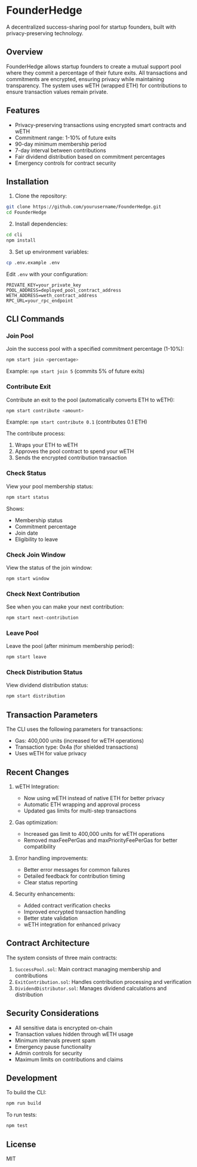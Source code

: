 # FounderHedge

A decentralized success-sharing pool for startup founders, built with privacy-preserving technology.

## Overview

FounderHedge allows startup founders to create a mutual support pool where they commit a percentage of their future exits. All transactions and commitments are encrypted, ensuring privacy while maintaining transparency. The system uses wETH (wrapped ETH) for contributions to ensure transaction values remain private.

## Features

- Privacy-preserving transactions using encrypted smart contracts and wETH
- Commitment range: 1-10% of future exits
- 90-day minimum membership period
- 7-day interval between contributions
- Fair dividend distribution based on commitment percentages
- Emergency controls for contract security

## Installation

1. Clone the repository:

```bash
git clone https://github.com/yourusername/FounderHedge.git
cd FounderHedge
```

2. Install dependencies:

```bash
cd cli
npm install
```

3. Set up environment variables:

```bash
cp .env.example .env
```

Edit `.env` with your configuration:

```
PRIVATE_KEY=your_private_key
POOL_ADDRESS=deployed_pool_contract_address
WETH_ADDRESS=weth_contract_address
RPC_URL=your_rpc_endpoint
```

## CLI Commands

### Join Pool

Join the success pool with a specified commitment percentage (1-10%):

```bash
npm start join <percentage>
```

Example: `npm start join 5` (commits 5% of future exits)

### Contribute Exit

Contribute an exit to the pool (automatically converts ETH to wETH):

```bash
npm start contribute <amount>
```

Example: `npm start contribute 0.1` (contributes 0.1 ETH)

The contribute process:

1. Wraps your ETH to wETH
2. Approves the pool contract to spend your wETH
3. Sends the encrypted contribution transaction

### Check Status

View your pool membership status:

```bash
npm start status
```

Shows:

- Membership status
- Commitment percentage
- Join date
- Eligibility to leave

### Check Join Window

View the status of the join window:

```bash
npm start window
```

### Check Next Contribution

See when you can make your next contribution:

```bash
npm start next-contribution
```

### Leave Pool

Leave the pool (after minimum membership period):

```bash
npm start leave
```

### Check Distribution Status

View dividend distribution status:

```bash
npm start distribution
```

## Transaction Parameters

The CLI uses the following parameters for transactions:

- Gas: 400,000 units (increased for wETH operations)
- Transaction type: 0x4a (for shielded transactions)
- Uses wETH for value privacy

## Recent Changes

1. wETH Integration:

   - Now using wETH instead of native ETH for better privacy
   - Automatic ETH wrapping and approval process
   - Updated gas limits for multi-step transactions

2. Gas optimization:

   - Increased gas limit to 400,000 units for wETH operations
   - Removed maxFeePerGas and maxPriorityFeePerGas for better compatibility

3. Error handling improvements:

   - Better error messages for common failures
   - Detailed feedback for contribution timing
   - Clear status reporting

4. Security enhancements:
   - Added contract verification checks
   - Improved encrypted transaction handling
   - Better state validation
   - wETH integration for enhanced privacy

## Contract Architecture

The system consists of three main contracts:

1. `SuccessPool.sol`: Main contract managing membership and contributions
2. `ExitContribution.sol`: Handles contribution processing and verification
3. `DividendDistributor.sol`: Manages dividend calculations and distribution

## Security Considerations

- All sensitive data is encrypted on-chain
- Transaction values hidden through wETH usage
- Minimum intervals prevent spam
- Emergency pause functionality
- Admin controls for security
- Maximum limits on contributions and claims

## Development

To build the CLI:

```bash
npm run build
```

To run tests:

```bash
npm test
```

## License

MIT
